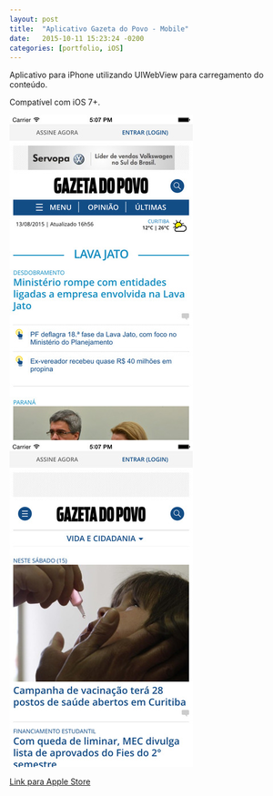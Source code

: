 ```yaml
---
layout: post
title:  "Aplicativo Gazeta do Povo - Mobile"
date:   2015-10-11 15:23:24 -0200
categories: [portfolio, iOS]
---
```


Aplicativo para iPhone utilizando UIWebView para carregamento do conteúdo. 

Compatível com iOS 7+.

![gazeta](/images/app-gazeta-01.jpeg)
![gazeta](/images/app-gazeta-02.jpeg)

[Link para Apple Store](https://itunes.apple.com/us/app/gazeta-do-povo-mobile/id1031930643?l=pt&ls=1&mt=8)